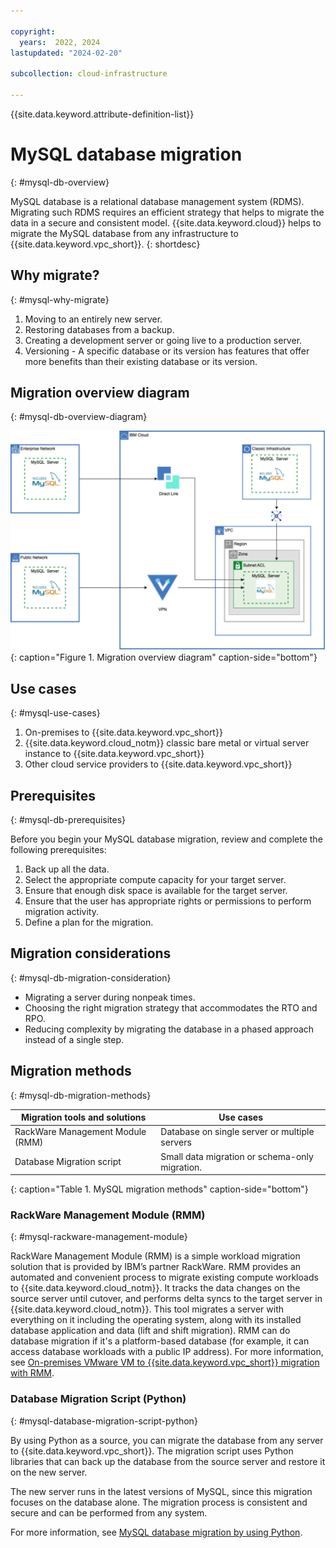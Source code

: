 ```yaml
---

copyright:
  years:  2022, 2024
lastupdated: "2024-02-20"

subcollection: cloud-infrastructure

---
```


{{site.data.keyword.attribute-definition-list}}

# MySQL database migration
{: #mysql-db-overview}

MySQL database is a relational database management system (RDMS). Migrating such RDMS requires an efficient strategy that helps to migrate the data in a secure and consistent model. {{site.data.keyword.cloud}} helps to migrate the MySQL database from any infrastructure to {{site.data.keyword.vpc_short}}.
{: shortdesc}

## Why migrate?
{: #mysql-why-migrate}

1. Moving to an entirely new server.
2. Restoring databases from a backup.
3. Creating a development server or going live to a production server.
4. Versioning - A specific database or its version has features that offer more benefits than their existing database or its version.

## Migration overview diagram
{: #mysql-db-overview-diagram}

![Migration Overview Diagram](images/mysql_db_migration.svg){: caption="Figure 1. Migration overview diagram" caption-side="bottom"}

## Use cases
{: #mysql-use-cases}

1. On-premises to {{site.data.keyword.vpc_short}}
2. {{site.data.keyword.cloud_notm}} classic bare metal or virtual server instance to {{site.data.keyword.vpc_short}}
3. Other cloud service providers to {{site.data.keyword.vpc_short}}

## Prerequisites
{: #mysql-db-prerequisites}

Before you begin your MySQL database migration, review and complete the following prerequisites:

1. Back up all the data.
2. Select the appropriate compute capacity for your target server.
3. Ensure that enough disk space is available for the target server.
4. Ensure that the user has appropriate rights or permissions to perform migration activity.
5. Define a plan for the migration.

## Migration considerations
{: #mysql-db-migration-consideration}

* Migrating a server during nonpeak times.
* Choosing the right migration strategy that accommodates the RTO and RPO.
* Reducing complexity by migrating the database in a phased approach instead of a single step.

## Migration methods
{: #mysql-db-migration-methods}

| Migration tools and solutions | Use cases |
| ----------------- | -------- |
| RackWare Management Module (RMM)| Database on single server or multiple servers |
| Database Migration script| Small data migration or schema-only migration. |
{: caption="Table 1. MySQL migration methods" caption-side="bottom"}

### RackWare Management Module (RMM)
{: #mysql-rackware-management-module}

RackWare Management Module (RMM) is a simple workload migration solution that is provided by IBM’s partner RackWare. RMM provides an automated and convenient process to migrate existing compute workloads to {{site.data.keyword.cloud_notm}}. It tracks the data changes on the source server until cutover, and performs delta syncs to the target server in {{site.data.keyword.cloud_notm}}. This tool migrates a server with everything on it including the operating system, along with its installed database application and data (lift and shift migration). RMM can do database migration if it's a platform-based database (for example, it can access database workloads with a public IP address). For more information, see [On-premises VMware VM to {{site.data.keyword.vpc_short}} migration with RMM](/docs/cloud-infrastructure?topic=cloud-infrastructure-migrating-images-vmware-vpc).

### Database Migration Script (Python)
{: #mysql-database-migration-script-python}

By using Python as a source, you can migrate the database from any server to {{site.data.keyword.vpc_short}}. The migration script uses Python libraries that can back up the database from the source server and restore it on the new server.

The new server runs in the latest versions of MySQL, since this migration focuses on the database alone. The migration process is consistent and secure and can be performed from any system.

For more information, see [MySQL database migration by using Python](/docs/cloud-infrastructure?topic=cloud-infrastructure-mysql-python).

